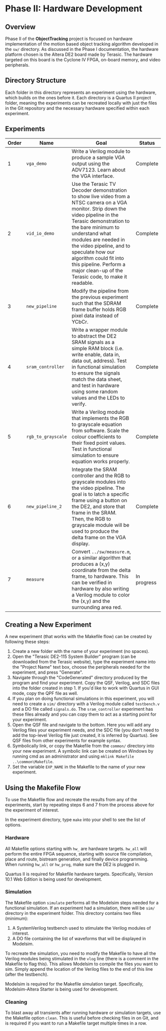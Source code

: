 # Phase II: Hardware Development
## Overview
Phase II of the __ObjectTracking__ project is focused on hardware implementation of the motion based object tracking algorithm developed in the `sw/` directory. As discussed in the Phase I documentation, the hardware platform chosen is the Altera DE2 board made by Terasic. The hardware targeted on this board is the Cyclone IV FPGA, on-board memory, and video peripherals.

## Directory Structure
Each folder in this directory represents an experiment using the hardware, which builds on the ones before it. Each directory is a Quartus II project folder, meaning the experiments can be recreated locally with just the files in the Git repository and the necessary hardware specified within each experiment. 

## Experiments
Order | Name | Goal | Status
----- | ---- | ---- | ------
1 | `vga_demo`    | Write a Verilog module to produce a sample VGA output using the ADV7123. Learn about the VGA interface. | Complete
2 | `vid_io_demo` | Use the Terasic TV Decoder demonstration to show live video from a NTSC camera on a VGA monitor. Strip down the video pipeline in the Terasic demonstration to the bare minimum to understand what modules are needed in the video pipeline, and to speculate how our algorithm could fit into this pipeline. Perform a major clean-up of the Terasic code, to make it readable. | Complete
3 | `new_pipeline`| Modify the pipeline from the previous experiment such that the SDRAM frame buffer holds RGB pixel data instead of YCbCr.| Complete
4 | `sram_controller`| Write a wrapper module to abstract the DE2 SRAM signals as a simple RAM block (i.e. write enable, data in, data out, address). Test in functional simulation to ensure the signals match the data sheet, and test in hardware using some random values and the LEDs to verify.| Complete
5 | `rgb_to_grayscale`| Write a Verilog module that implements the RGB to grayscale equation from software. Scale the colour coefficients to their fixed point values. Test in functional simulation to ensure equation works properly.| Complete
6 | `new_pipeline_2` | Integrate the SRAM controller and the RGB to grayscale modules into the video pipeline. The goal is to latch a specific frame using a button on the DE2, and store that frame in the SRAM. Then, the RGB to grayscale module will be used to produce the delta frame on the VGA display. | Complete
7 | `measure` | Convert `../sw/measure.m`, or a similar algorithm that produces a (x,y) coordinate from the delta frame, to hardware. This can be verified in hardware by also writing a Verilog module to color the (x,y) and the surrounding area red. | In progress

## Creating a New Experiment
A new experiment (that works with the Makefile flow) can be created by following these steps:

1. Create a new folder with the name of your experiment (no spaces).
2. Open the "Terasic DE2-115 System Builder" program (can be downloaded from the Terasic website), type the experiment name into the "Project Name" text box, choose the peripherals needed for the experiment, and press "Generate".
3. Navigate through the "CodeGenerated" directory produced by the program and find your experiment. Copy the QSF, Verilog, and SDC files into the folder created in step 1. If you'd like to work with Quartus in GUI mode, copy the QPF file as well.
4. If you plan on doing functional simulations in this experiment, you will need to create a `sim/` directory with a Verilog module called `testbench.v` and a DO file called `signals.do`. The `sram_controller` experiment has these files already and you can copy them to act as a starting point for your experiment.
5. Open the QSF file and navigate to the bottom. Here you will add any Verilog files your experiment needs, and the SDC file (you don't need to add the top-level Verilog file just created, it is inferred by Quartus). See QSF files from other experiments for example syntax.
6. Symbolically link, or copy the Makefile from the `common/` directory into your new experiment. A symbolic link can be created on Windows by running cmd as an administrator and using `mklink Makefile ..\common\Makefile`.
7. Set the variable `EXP_NAME` in the Makefile to the name of your new experiment.

## Using the Makefile Flow
To use the Makefile flow and recreate the results from any of the experiments, start by repeating steps 6 and 7 from the process above for the experiment of interest.

In the experiment directory, type `make` into your shell to see the list of options.

### Hardware
All Makefile options starting with `hw_` are hardware targets. `hw_all` will perform the entire FPGA sequence, starting with source file compilation, place and route, bistream generation, and finally device programming. When running `hw_all` or `hw_prog`, make sure the DE2 is plugged in.

Quartus II is required for Makefile hardware targets. Specifically, Version 10.1 Web Edition is being used for development.

### Simulation 
The Makefile option `simulate` performs all the Modelsim steps needed for a functional simulation. If an experiment had a simulation, there will be `sim/` directory in the experiment folder. This directory contains two files (minimum):

1. A SystemVerilog testbench used to stimulate the Verilog modules of interest.
2. A DO file containing the list of waveforms that will be displayed in Modelsim.

To recreate the simulation, you need to modify the Makefile to have all the Verilog modules being stimulated in the `vlog` line (there is a comment in the Makefile to flag this). This allows Modelsim to compile the files you want to sim. Simply append the location of the Verilog files to the end of this line (after the testbench).

Modelsim is required for the Makefile simulation target. Specifically, Modelsim-Altera Starter is being used for development.

### Cleaning
To blast away all transients after running hardware or simulation targets, use the Makefile option `clean`. This is useful before checking files in on Git, and is required if you want to run a Makefile target multiple times in a row.

